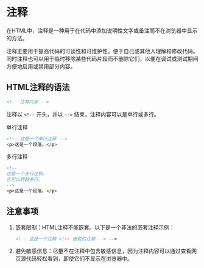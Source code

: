 # 注释

在HTML中，注释是一种用于在代码中添加说明性文字或备注而不在浏览器中显示的方法。

注释主要用于提高代码的可读性和可维护性，便于自己或其他人理解和修改代码。同时注释也可以用于临时移除某些代码片段而不删除它们，以便在调试或测试期间方便地启用或禁用部分内容。



## HTML注释的语法

```html
<!-- 注释内容 -->
```

注释以 `<!--` 开头，并以 `-->` 结束，注释内容可以是单行或多行。

单行注释

```html
<!-- 这是一个单行注释 -->
<p>这是一个段落。</p>
```

多行注释

```html
<!-- 
这是一个多行注释，
它可以跨越多行。
-->
<p>这是一个段落。</p>
```

## 注意事项

1. 嵌套限制：HTML注释不能嵌套。以下是一个非法的嵌套注释示例：

   ```html
   <!-- 这是一个注释 <!-- 嵌套的注释 --> -->
   ```

2. 避免敏感信息：尽量不在注释中包含敏感信息，因为注释内容可以通过查看网页源代码轻松看到，即使它们不显示在浏览器中。
